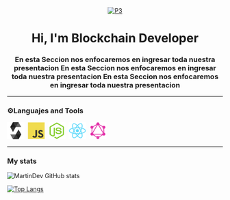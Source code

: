 <div id="header" align="center">
    <a href="https://ibb.co/88RyLkV"><img src="https://i.ibb.co/GP1Z4mj/P3.png" alt="P3" border="0"></a>
    <h1 align="center">Hi, I'm Blockchain Developer</h1>
    <h3 align="center">
        En esta Seccion nos enfocaremos en ingresar toda nuestra presentacion
        En esta Seccion nos enfocaremos en ingresar toda nuestra presentacion
        En esta Seccion nos enfocaremos en ingresar toda nuestra presentacion
    </h3>
</div>

----

<div align="left">
    <h3>⚙️Languajes and Tools</h3>
    <div>
        <img src="https://github.com/devicons/devicon/blob/master/icons/solidity/solidity-original.svg" title="Solidity" alt="Solidity" width="40" height="40" />&nbsp;
        <img src="https://github.com/devicons/devicon/blob/master/icons/javascript/javascript-original.svg" title="javascript" alt="javascript" width="40" height="40"           />&nbsp;
        <img src="https://github.com/devicons/devicon/blob/master/icons/nodejs/nodejs-plain.svg" title="Node.js" alt="Node.js" width="40" height="40" />&nbsp;
        <img src="https://github.com/devicons/devicon/blob/master/icons/react/react-original.svg" title="React.js" alt="React.js" width="40" height="40" />&nbsp;
        <img src="https://github.com/devicons/devicon/blob/master/icons/graphql/graphql-plain.svg" title="Graphql" alt="Graphql" width="40" height="40" />&nbsp;
    </div>
</div>

----

### My stats
![MartinDev GitHub stats](https://github-readme-stats.vercel.app/api?username=martinGlvn&show_icons=true&theme=radical)

[![Top Langs](https://github-readme-stats.vercel.app/api/top-langs/?username=martinGlvn&layout=compact)](https://github.com/anuraghazra/github-readme-stats)
